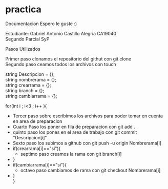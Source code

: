 # practica <br>
Documentacion Espero le guste :)

Estudiante: Gabriel Antonio Castillo Alegria CA19040 <br>
Segundo Parcial SyP 

Pasos Utilizados 


Primer paso clonamos el repositorio del githut con git clone <br>
Segundo paso ceamos todos los archivos con touch

string Descripcion = {};<br>
string nombrerama  = {};<br>
string crearrama   = {};<br>
string branch      = {};<br>
string cambiarrama = {};


for(int i ; i<3 ; i++ ){<br>
- Tercer paso sobre escribimos los archivos para poder tomar en cuenta en area de preparacion<br> 
- Cuarto Paso los poner en fila de preparacion con git add .<br>
- quinto paso los pones en el area de trabajo con git commit "Descripcion[i]"<br>
- Sexto paso los subimos a github con git push -u origin Nombrerama[i]<br>
- if(crearrama[i]=="si"){<br>
  - septimo paso creamos la rama con git branch[i]<br>
- }<br>
- if(cambiarrama[i]=="si"){<br>
  - octavo paso cambiamos de rama con git checkout Nombrerama[i]<br>
- }<br>
} 
